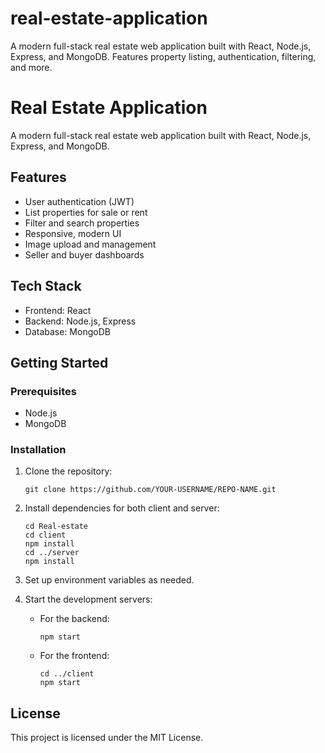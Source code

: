 # real-estate-application
A modern full-stack real estate web application built with React, Node.js, Express, and MongoDB. Features property listing, authentication, filtering, and more.

# Real Estate Application

A modern full-stack real estate web application built with React, Node.js, Express, and MongoDB.

## Features

- User authentication (JWT)
- List properties for sale or rent
- Filter and search properties
- Responsive, modern UI
- Image upload and management
- Seller and buyer dashboards

## Tech Stack

- Frontend: React
- Backend: Node.js, Express
- Database: MongoDB

## Getting Started

### Prerequisites

- Node.js
- MongoDB

### Installation

1. Clone the repository:
   ```
   git clone https://github.com/YOUR-USERNAME/REPO-NAME.git
   ```
2. Install dependencies for both client and server:
   ```
   cd Real-estate
   cd client
   npm install
   cd ../server
   npm install
   ```

3. Set up environment variables as needed.

4. Start the development servers:
   - For the backend:
     ```
     npm start
     ```
   - For the frontend:
     ```
     cd ../client
     npm start
     ```

## License

This project is licensed under the MIT License.
